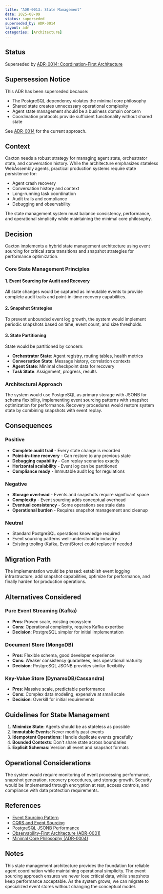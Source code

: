 ```yaml
---
title: "ADR-0013: State Management"
date: 2025-08-09
status: superseded
superseded_by: ADR-0014
layout: adr
categories: [Architecture]
---
```


## Status

Superseded by
[ADR-0014: Coordination-First Architecture](0014-coordination-first-architecture.md)

## Supersession Notice

This ADR has been superseded because:

- The PostgreSQL dependency violates the minimal core philosophy
- Shared state creates unnecessary operational complexity
- Agent state management should be a business domain concern
- Coordination protocols provide sufficient functionality without shared state

See [ADR-0014](0014-coordination-first-architecture.md) for the current
approach.

## Context

Caxton needs a robust strategy for managing agent state, orchestrator state, and
conversation history. While the architecture emphasizes stateless WebAssembly
agents, practical production systems require state persistence for:

- Agent crash recovery
- Conversation history and context
- Long-running task coordination
- Audit trails and compliance
- Debugging and observability

The state management system must balance consistency, performance, and
operational simplicity while maintaining the minimal core philosophy.

## Decision

Caxton implements a hybrid state management architecture using event sourcing
for critical state transitions and snapshot strategies for performance
optimization.

### Core State Management Principles

#### 1. Event Sourcing for Audit and Recovery

All state changes would be captured as immutable events to provide complete
audit trails and point-in-time recovery capabilities.

#### 2. Snapshot Strategies

To prevent unbounded event log growth, the system would implement periodic
snapshots based on time, event count, and size thresholds.

#### 3. State Partitioning

State would be partitioned by concern:

- **Orchestrator State**: Agent registry, routing tables, health metrics
- **Conversation State**: Message history, correlation contexts
- **Agent State**: Minimal checkpoint data for recovery
- **Task State**: Assignment, progress, results

### Architectural Approach

The system would use PostgreSQL as primary storage with JSONB for schema
flexibility, implementing event sourcing patterns with snapshot optimization for
performance. Recovery procedures would restore system state by combining
snapshots with event replay.

## Consequences

### Positive

- **Complete audit trail** - Every state change is recorded
- **Point-in-time recovery** - Can restore to any previous state
- **Debugging capability** - Can replay scenarios exactly
- **Horizontal scalability** - Event log can be partitioned
- **Compliance ready** - Immutable audit log for regulations

### Negative

- **Storage overhead** - Events and snapshots require significant space
- **Complexity** - Event sourcing adds conceptual overhead
- **Eventual consistency** - Some operations see stale data
- **Operational burden** - Requires snapshot management and cleanup

### Neutral

- Standard PostgreSQL operations knowledge required
- Event sourcing patterns well-understood in industry
- Existing tooling (Kafka, EventStore) could replace if needed

## Migration Path

The implementation would be phased: establish event logging infrastructure, add
snapshot capabilities, optimize for performance, and finally harden for
production operations.

## Alternatives Considered

### Pure Event Streaming (Kafka)

- **Pros**: Proven scale, existing ecosystem
- **Cons**: Operational complexity, requires Kafka expertise
- **Decision**: PostgreSQL simpler for initial implementation

### Document Store (MongoDB)

- **Pros**: Flexible schema, good developer experience
- **Cons**: Weaker consistency guarantees, less operational maturity
- **Decision**: PostgreSQL JSONB provides similar flexibility

### Key-Value Store (DynamoDB/Cassandra)

- **Pros**: Massive scale, predictable performance
- **Cons**: Complex data modeling, expensive at small scale
- **Decision**: Overkill for initial requirements

## Guidelines for State Management

1. **Minimize State**: Agents should be as stateless as possible
2. **Immutable Events**: Never modify past events
3. **Idempotent Operations**: Handle duplicate events gracefully
4. **Bounded Contexts**: Don't share state across boundaries
5. **Explicit Schemas**: Version all event and snapshot formats

## Operational Considerations

The system would require monitoring of event processing performance, snapshot
generation, recovery procedures, and storage growth. Security would be
implemented through encryption at rest, access controls, and compliance with
data protection requirements.

## References

- [Event Sourcing Pattern](https://docs.microsoft.com/en-us/azure/architecture/patterns/event-sourcing)
- [CQRS and Event Sourcing](https://martinfowler.com/bliki/CQRS.html)
- [PostgreSQL JSONB Performance](https://www.postgresql.org/docs/current/datatype-json.html)
- [Observability-First Architecture (ADR-0001)](0001-observability-first-architecture.md)
- [Minimal Core Philosophy (ADR-0004)](0004-minimal-core-philosophy.md)

## Notes

This state management architecture provides the foundation for reliable agent
coordination while maintaining operational simplicity. The event sourcing
approach ensures we never lose critical data, while snapshots keep performance
acceptable. As the system grows, we can migrate to specialized event stores
without changing the conceptual model.
